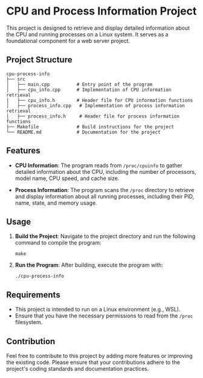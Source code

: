 # CPU and Process Information Project

This project is designed to retrieve and display detailed information about the CPU and running processes on a Linux system. It serves as a foundational component for a web server project.

## Project Structure

```
cpu-process-info
├── src
│   ├── main.cpp          # Entry point of the program
│   ├── cpu_info.cpp      # Implementation of CPU information retrieval
│   ├── cpu_info.h        # Header file for CPU information functions
│   ├── process_info.cpp   # Implementation of process information retrieval
│   ├── process_info.h     # Header file for process information functions
├── Makefile              # Build instructions for the project
└── README.md             # Documentation for the project
```

## Features

- **CPU Information**: The program reads from `/proc/cpuinfo` to gather detailed information about the CPU, including the number of processors, model name, CPU speed, and cache size.
  
- **Process Information**: The program scans the `/proc` directory to retrieve and display information about all running processes, including their PID, name, state, and memory usage.

## Usage

1. **Build the Project**: Navigate to the project directory and run the following command to compile the program:
   ```
   make
   ```

2. **Run the Program**: After building, execute the program with:
   ```
   ./cpu-process-info
   ```

## Requirements

- This project is intended to run on a Linux environment (e.g., WSL).
- Ensure that you have the necessary permissions to read from the `/proc` filesystem.

## Contribution

Feel free to contribute to this project by adding more features or improving the existing code. Please ensure that your contributions adhere to the project's coding standards and documentation practices.